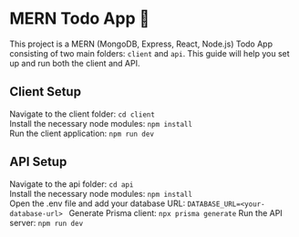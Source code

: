 # MERN Todo App 📝

This project is a MERN (MongoDB, Express, React, Node.js) Todo App consisting of two main folders: `client` and `api`. This guide will help you set up and run both the client and API.

## Client Setup

Navigate to the client folder: `cd client`  
Install the necessary node modules: `npm install`  
Run the client application: `npm run dev`

## API Setup

Navigate to the api folder: `cd api`  
Install the necessary node modules: `npm install`  
Open the .env file and add your database URL: `DATABASE_URL=<your-database-url> `
Generate Prisma client: `npx prisma generate`
Run the API server: `npm run dev`
